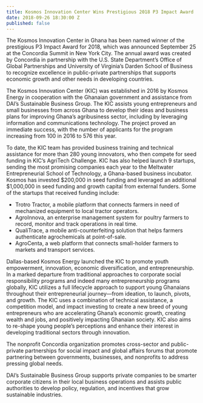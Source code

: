 ```yaml
---
title: Kosmos Innovation Center Wins Prestigious 2018 P3 Impact Award
date: 2018-09-26 18:30:00 Z
published: false
---
```


The Kosmos Innovation Center in Ghana has been named winner of the prestigious P3 Impact Award for 2018, which was announced September 25 at the Concordia Summit in New York City. The annual award was created by Concordia in partnership with the U.S. State Department’s Office of Global Partnerships and University of Virginia’s Darden School of Business to recognize excellence in public-private partnerships that supports economic growth and other needs in developing countries.
 
The Kosmos Innovation Center (KIC) was established in 2016 by Kosmos Energy in cooperation with the Ghanaian government and assistance from DAI’s Sustainable Business Group. The KIC assists young entrepreneurs and small businesses from across Ghana to develop their ideas and business plans for improving Ghana’s agribusiness sector, including by leveraging information and communications technology. The project proved an immediate success, with the number of applicants for the program increasing from 100 in 2016 to 576 this year.

To date, the KIC team has provided business training and technical assistance for more than 280 young innovators, who then compete for seed funding in KIC’s AgriTech Challenge. KIC has also helped launch 9 startups, sending the most promising companies each year to the Meltwater Entrepreneurial School of Technology, a Ghana-based business incubator. Kosmos has invested $200,000 in seed funding and leveraged an additional $1,000,000 in seed funding and growth capital from external funders. Some of the startups that received funding include:

* Trotro Tractor, a mobile platform that connects farmers in need of mechanized equipment to local tractor operators.
* AgroInnova, an enterprise management system for poultry farmers to record, monitor and track operations in real time.
* QualiTrace, a mobile anti-counterfeiting solution that helps farmers authenticate agrochemicals at point-of-sale.
* AgroCenta, a web platform that connects small-holder farmers to markets and transport services.

Dallas-based Kosmos Energy launched the KIC to promote youth empowerment, innovation, economic diversification, and entrepreneurship. In a marked departure from traditional approaches to corporate social responsibility programs and indeed many entrepreneurship programs globally, KIC utilizes a full lifecycle approach to support young Ghanaians throughout their entrepreneurial journey—from ideation, to launch, pivots, and growth. The KIC uses a combination of technical assistance, a competition model, and impact investing to create a new breed of young entrepreneurs who are accelerating Ghana’s economic growth, creating wealth and jobs, and positively impacting Ghanaian society. KIC also aims to re-shape young people’s perceptions and enhance their interest in developing traditional sectors through innovation. 

The nonprofit Concordia organization promotes cross-sector and public-private partnerships for social impact and global affairs forums that promote partnering between governments, businesses, and nonprofits to address pressing global needs.

DAI’s Sustainable Business Group supports private companies to be smarter corporate citizens in their local business operations and assists public authorities to develop policy, regulation, and incentives that grow sustainable industries.